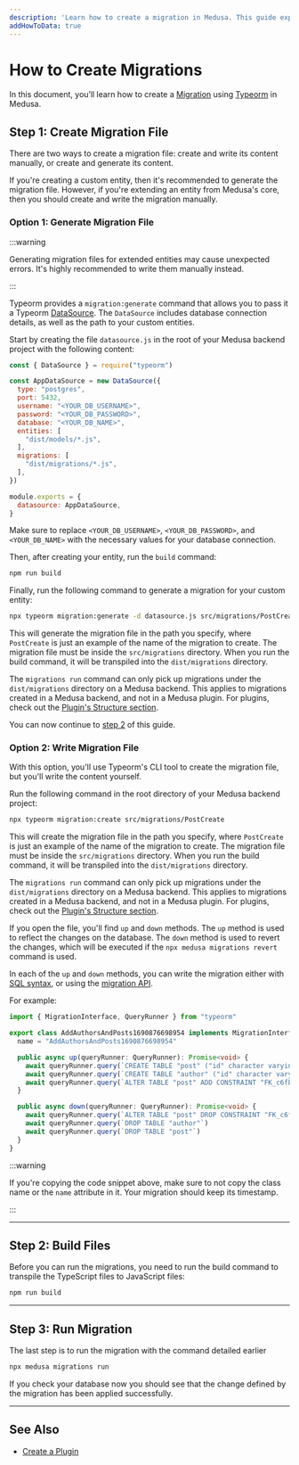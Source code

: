 ```yaml
---
description: 'Learn how to create a migration in Medusa. This guide explains how to write and run migrations.'
addHowToData: true
---
```


# How to Create Migrations

In this document, you’ll learn how to create a [Migration](./overview.mdx) using [Typeorm](https://typeorm.io) in Medusa.

## Step 1: Create Migration File

There are two ways to create a migration file: create and write its content manually, or create and generate its content.

If you're creating a custom entity, then it's recommended to generate the migration file. However, if you're extending an entity from Medusa's core, then you should create and write the migration manually.

### Option 1: Generate Migration File

:::warning

Generating migration files for extended entities may cause unexpected errors. It's highly recommended to write them manually instead.

:::

Typeorm provides a `migration:generate` command that allows you to pass it a Typeorm [DataSource](https://typeorm.io/data-source). The `DataSource` includes database connection details, as well as the path to your custom entities.

Start by creating the file `datasource.js` in the root of your Medusa backend project with the following content:

```js
const { DataSource } = require("typeorm")

const AppDataSource = new DataSource({
  type: "postgres",
  port: 5432,
  username: "<YOUR_DB_USERNAME>",
  password: "<YOUR_DB_PASSWORD>",
  database: "<YOUR_DB_NAME>",
  entities: [
    "dist/models/*.js",
  ],
  migrations: [
    "dist/migrations/*.js",
  ],
})

module.exports = {
  datasource: AppDataSource,
}
```

Make sure to replace `<YOUR_DB_USERNAME>`, `<YOUR_DB_PASSWORD>`, and `<YOUR_DB_NAME>` with the necessary values for your database connection.

Then, after creating your entity, run the `build` command:

```bash npm2yarn
npm run build
```

Finally, run the following command to generate a migration for your custom entity:

```bash
npx typeorm migration:generate -d datasource.js src/migrations/PostCreate
```

This will generate the migration file in the path you specify, where `PostCreate` is just an example of the name of the migration to create. The migration file must be inside the `src/migrations` directory. When you run the build command, it will be transpiled into the `dist/migrations` directory.

The `migrations run` command can only pick up migrations under the `dist/migrations` directory on a Medusa backend. This applies to migrations created in a Medusa backend, and not in a Medusa plugin. For plugins, check out the [Plugin's Structure section](../../plugins/create.mdx).

You can now continue to [step 2](#step-2-build-files) of this guide.

### Option 2: Write Migration File

With this option, you'll use Typeorm's CLI tool to create the migration file, but you'll write the content yourself.

Run the following command in the root directory of your Medusa backend project:

```bash
npx typeorm migration:create src/migrations/PostCreate
```

This will create the migration file in the path you specify, where `PostCreate` is just an example of the name of the migration to create. The migration file must be inside the `src/migrations` directory. When you run the build command, it will be transpiled into the `dist/migrations` directory.

The `migrations run` command can only pick up migrations under the `dist/migrations` directory on a Medusa backend. This applies to migrations created in a Medusa backend, and not in a Medusa plugin. For plugins, check out the [Plugin's Structure section](../../plugins/create.mdx).

If you open the file, you'll find `up` and `down` methods. The `up` method is used to reflect the changes on the database. The `down` method is used to revert the changes, which will be executed if the `npx medusa migrations revert` command is used.

In each of the `up` and `down` methods, you can write the migration either with [SQL syntax](https://www.postgresql.org/docs/current/sql-syntax.html), or using the [migration API](https://typeorm.io/migrations#using-migration-api-to-write-migrations).

For example:

<!-- eslint-disable max-len -->

```ts
import { MigrationInterface, QueryRunner } from "typeorm"

export class AddAuthorsAndPosts1690876698954 implements MigrationInterface {
  name = "AddAuthorsAndPosts1690876698954"

  public async up(queryRunner: QueryRunner): Promise<void> {
    await queryRunner.query(`CREATE TABLE "post" ("id" character varying NOT NULL, "created_at" TIMESTAMP WITH TIME ZONE NOT NULL DEFAULT now(), "updated_at" TIMESTAMP WITH TIME ZONE NOT NULL DEFAULT now(), "title" character varying NOT NULL, "author_id" character varying NOT NULL, "authorId" character varying, CONSTRAINT "PK_be5fda3aac270b134ff9c21cdee" PRIMARY KEY ("id"))`)
    await queryRunner.query(`CREATE TABLE "author" ("id" character varying NOT NULL, "created_at" TIMESTAMP WITH TIME ZONE NOT NULL DEFAULT now(), "updated_at" TIMESTAMP WITH TIME ZONE NOT NULL DEFAULT now(), "name" character varying NOT NULL, "image" character varying, CONSTRAINT "PK_5a0e79799d372fe56f2f3fa6871" PRIMARY KEY ("id"))`)
    await queryRunner.query(`ALTER TABLE "post" ADD CONSTRAINT "FK_c6fb082a3114f35d0cc27c518e0" FOREIGN KEY ("authorId") REFERENCES "author"("id") ON DELETE NO ACTION ON UPDATE NO ACTION`)
  }

  public async down(queryRunner: QueryRunner): Promise<void> {
    await queryRunner.query(`ALTER TABLE "post" DROP CONSTRAINT "FK_c6fb082a3114f35d0cc27c518e0"`)
    await queryRunner.query(`DROP TABLE "author"`)
    await queryRunner.query(`DROP TABLE "post"`)
  }
}
```

:::warning

If you're copying the code snippet above, make sure to not copy the class name or the `name` attribute in it. Your migration should keep its timestamp.

:::

---

## Step 2: Build Files

Before you can run the migrations, you need to run the build command to transpile the TypeScript files to JavaScript files:

```bash npm2yarn
npm run build
```

---

## Step 3: Run Migration

The last step is to run the migration with the command detailed earlier

```bash
npx medusa migrations run
```

If you check your database now you should see that the change defined by the migration has been applied successfully.

---

## See Also

- [Create a Plugin](../../plugins/create.mdx)
